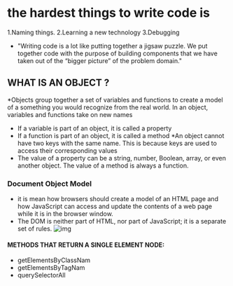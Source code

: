 # the hardest things to write code is 
1.Naming things.
2.Learning a new technology
3.Debugging
* "Writing code is a lot like putting together a jigsaw puzzle.  We put together code with the purpose of building components that we have taken out of the “bigger picture” of the problem domain."
## WHAT IS AN OBJECT ?
*Objects group together a set of variables and functions to create a model of a something you would
recognize from the real world. In an object, variables and functions take on new names
* If a variable is part of an object, it is called a property
* If a function is part of an object, it is called a method
*An object cannot have two keys with the same name. This is because keys are used to access their corresponding values
* The value of a property can be a string, number, Boolean, array, or even another object. The value of a method is always a function.
### Document Object Model
* it is mean how browsers should create a model of an HTML page and how JavaScript can access and update the contents of a web page while it is in the browser window. 
* The DOM is neither part of HTML, nor part of JavaScript; it is a separate set of rules. 
![img](https://d2h0cx97tjks2p.cloudfront.net/blogs/wp-content/uploads/sites/2/2019/08/JavaScript-Dom-Tree.png)
#### METHODS THAT RETURN A SINGLE ELEMENT NODE:
* getElementsByClassNam
* getElementsByTagNam
* querySelectorAll
